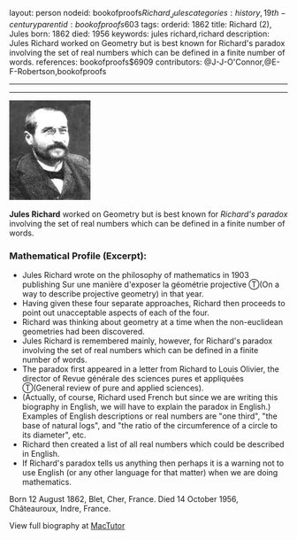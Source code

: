 layout: person
nodeid: bookofproofs$Richard_Jules
categories: history,19th-century
parentid: bookofproofs$603
tags: 
orderid: 1862
title: Richard (2), Jules
born: 1862
died: 1956
keywords: jules richard,richard
description: Jules Richard worked on Geometry but is best known for Richard's paradox involving the set of real numbers which can be defined in a finite number of words.
references: bookofproofs$6909
contributors: @J-J-O'Connor,@E-F-Robertson,bookofproofs

---



---

![Richard_Jules.jpg](https://github.com/bookofproofs/bookofproofs.github.io/blob/main/_sources/_assets/images/portraits/Richard_Jules.jpg?raw=true)

**Jules Richard** worked on Geometry but is best known for _Richard's paradox_ involving the set of real numbers which can be defined in a finite number of words.

### Mathematical Profile (Excerpt):
* Jules Richard wrote on the philosophy of mathematics in 1903 publishing Sur une manière d'exposer la géométrie projective Ⓣ(On a way to describe projective geometry)  in that year.
* Having given these four separate approaches, Richard then proceeds to point out unacceptable aspects of each of the four.
* Richard was thinking about geometry at a time when the non-euclidean geometries had been discovered.
* Jules Richard is remembered mainly, however, for Richard's paradox involving the set of real numbers which can be defined in a finite number of words.
* The paradox first appeared in a letter from Richard to Louis Olivier, the director of Revue générale des sciences pures et appliquées Ⓣ(General review of pure and applied sciences).
* (Actually, of course, Richard used French but since we are writing this biography in English, we will have to explain the paradox in English.) Examples of English descriptions or real numbers are "one third", "the base of natural logs", and "the ratio of the circumference of a circle to its diameter", etc.
* Richard then created a list of all real numbers which could be described in English.
* If Richard's paradox tells us anything then perhaps it is a warning not to use English (or any other language for that matter) when we are doing mathematics.

Born 12 August 1862, Blet, Cher, France. Died 14 October 1956, Châteauroux, Indre, France.

View full biography at [MacTutor](https://mathshistory.st-andrews.ac.uk/Biographies/Richard_Jules/)
